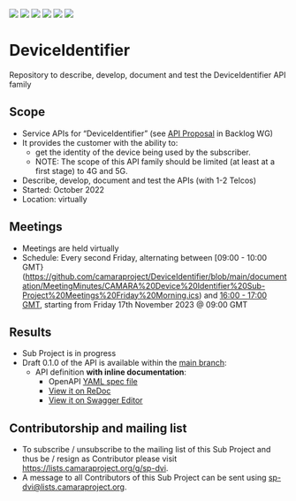 <a href="https://github.com/camaraproject/DeviceIdentifier/commits/" title="Last Commit"><img src="https://img.shields.io/github/last-commit/camaraproject/DeviceIdentifier?style=plastic"></a>
<a href="https://github.com/camaraproject/DeviceIdentifier/issues" title="Open Issues"><img src="https://img.shields.io/github/issues/camaraproject/DeviceIdentifier?style=plastic"></a>
<a href="https://github.com/camaraproject/DeviceIdentifier/pulls" title="Open Pull Requests"><img src="https://img.shields.io/github/issues-pr/camaraproject/DeviceIdentifier?style=plastic"></a>
<a href="https://github.com/camaraproject/DeviceIdentifier/graphs/contributors" title="Contributors"><img src="https://img.shields.io/github/contributors/camaraproject/DeviceIdentifier?style=plastic"></a>
<a href="https://github.com/camaraproject/DeviceIdentifier" title="Repo Size"><img src="https://img.shields.io/github/repo-size/camaraproject/DeviceIdentifier?style=plastic"></a>
<a href="https://github.com/camaraproject/DeviceIdentifier/blob/main/LICENSE" title="License"><img src="https://img.shields.io/badge/License-Apache%202.0-green.svg?style=plastic"></a>

# DeviceIdentifier
Repository to describe, develop, document and test the DeviceIdentifier API family

## Scope
* Service APIs for “DeviceIdentifier” (see [API Proposal](https://github.com/camaraproject/WorkingGroups/blob/main/APIBacklog/documentation/SupportingDocuments/API%20proposals/APIproposal_DeviceIdentifier_Vodafone.md) in Backlog WG)  
* It provides the customer with the ability to:  
  * get the identity of the device being used by the subscriber.
  * NOTE: The scope of this API family should be limited (at least at a first stage) to 4G and 5G.  
* Describe, develop, document and test the APIs (with 1-2 Telcos)  
* Started: October 2022
* Location: virtually  

## Meetings
* Meetings are held virtually
* Schedule: Every second Friday, alternating between [09:00 - 10:00 GMT}(https://github.com/camaraproject/DeviceIdentifier/blob/main/documentation/MeetingMinutes/CAMARA%20Device%20Identifier%20Sub-Project%20Meetings%20Friday%20Morning.ics) and [16:00 - 17:00 GMT](https://github.com/camaraproject/DeviceIdentifier/blob/main/documentation/MeetingMinutes/CAMARA%20Device%20Identifier%20Sub-Project%20Meeting%20Friday%20Afternoon.ics), starting from Friday 17th November 2023 @ 09:00 GMT

## Results
* Sub Project is in progress
* Draft 0.1.0 of the API is available within the [main branch](https://github.com/camaraproject/DeviceIdentifier):
  - API definition **with inline documentation**:
    - OpenAPI [YAML spec file](https://github.com/camaraproject/DeviceIdentifier/blob/main/code/API_definitions/CAMARA%20Device%20Identifier%20API.yaml)
    - [View it on ReDoc](https://redocly.github.io/redoc/?url=https://raw.githubusercontent.com/camaraproject/DeviceIdentifier/main/code/API_definitions/CAMARA%20Device%20Identifier%20API.yaml&nocors)
    - [View it on Swagger Editor](https://editor.swagger.io/?url=https://raw.githubusercontent.com/camaraproject/DeviceIdentifier/main/code/API_definitions/CAMARA%20Device%20Identifier%20API.yaml)

## Contributorship and mailing list
* To subscribe / unsubscribe to the mailing list of this Sub Project and thus be / resign as Contributor please visit <https://lists.camaraproject.org/g/sp-dvi>.
* A message to all Contributors of this Sub Project can be sent using <sp-dvi@lists.camaraproject.org>.
